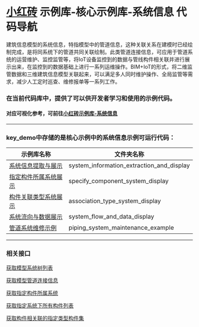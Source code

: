 # [小红砖](www.bos.xyz) 示例库-核心示例库-系统信息 代码导航

建筑信息模型的系统信息，特指模型中的管道信息，这种关联关系在建模时已经绘制完成，是将同系统下的管道共同关联绘制。此类管道连接信息，可应用于管道系统的运营维护、监控监管等，将IoT设备监控到的数据与管线构件相关联并进行展示出来，在监控到的数据基础上进行一系列运维操作。BIM+IoT的形式，将二维监管数据和三维建筑信息模型关联起来，可以满足多人同时维护操作、全局监管等需求，减少人工定时巡查、维修报单等一系列工作。


### 在当前代码库中，提供了可以供开发者学习和使用的示例代码。  
#### 对应可视化参考，可前往[小红砖示例库-系统信息](https://www.bos.xyz/examples/#systemInformation-xhz)

---

### key_demo中存储的是核心示例中的系统信息示例可运行代码：

示例库名称 | 文件夹名称 
------------ | ------------- 
[系统信息提取与展示](https://www.bos.xyz/examples/system_extraction_display.html) | system_information_extraction_and_display 
[指定构件所属系统展示](https://www.bos.xyz/examples/specify_component_display.html) | specify_component_system_display
[构件关联类型系统展示](https://www.bos.xyz/examples/association_type_display.html) | association_type_system_display
[系统流向与数据展示](https://www.bos.xyz/examples/system_flow_data_display.html) | system_flow_and_data_display
[管道系统维修示例](https://www.bos.xyz/examples/piping_system_maintenance.html) | piping_system_maintenance_example

---
### 相关接口

[获取模型系统树列表](https://www.bos.xyz/guides/swapi/getSystemTree)

[获取模型管道连接信息](https://www.bos.xyz/guides/swapi/getPipeConnectionInfo)

[获取指定构件所属系统](https://www.bos.xyz/guides/swapi/getSystemKeyByComponentId)

[获取指定系统下所有构件列表](https://www.bos.xyz/guides/swapi/getComponentBySystemKey)

[获取构件相关联的指定类型构件集](https://www.bos.xyz/guides/swapi/getAssociatedComponentByComponentId)
